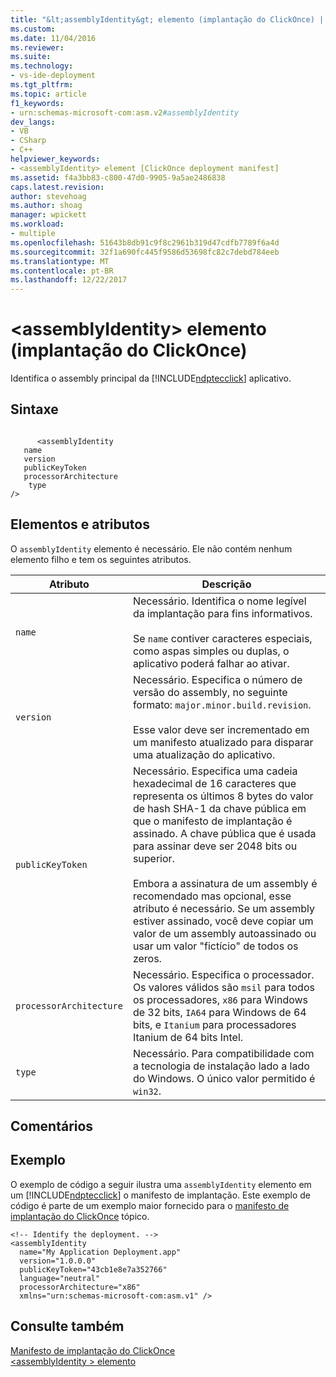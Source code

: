 ```yaml
---
title: "&lt;assemblyIdentity&gt; elemento (implantação do ClickOnce) | Microsoft Docs"
ms.custom: 
ms.date: 11/04/2016
ms.reviewer: 
ms.suite: 
ms.technology:
- vs-ide-deployment
ms.tgt_pltfrm: 
ms.topic: article
f1_keywords:
- urn:schemas-microsoft-com:asm.v2#assemblyIdentity
dev_langs:
- VB
- CSharp
- C++
helpviewer_keywords:
- <assemblyIdentity> element [ClickOnce deployment manifest]
ms.assetid: f4a3bb83-c800-47d0-9905-9a5ae2486838
caps.latest.revision: 
author: stevehoag
ms.author: shoag
manager: wpickett
ms.workload:
- multiple
ms.openlocfilehash: 51643b8db91c9f8c2961b319d47cdfb7789f6a4d
ms.sourcegitcommit: 32f1a690fc445f9586d53698fc82c7debd784eeb
ms.translationtype: MT
ms.contentlocale: pt-BR
ms.lasthandoff: 12/22/2017
---
```

# <a name="ltassemblyidentitygt-element-clickonce-deployment"></a>&lt;assemblyIdentity&gt; elemento (implantação do ClickOnce)
Identifica o assembly principal da [!INCLUDE[ndptecclick](../deployment/includes/ndptecclick_md.md)] aplicativo.  
  
## <a name="syntax"></a>Sintaxe  
  
```  
  
      <assemblyIdentity    
   name   
   version  
   publicKeyToken  
   processorArchitecture  
    type  
/>  
```  
  
## <a name="elements-and-attributes"></a>Elementos e atributos  
 O `assemblyIdentity` elemento é necessário. Ele não contém nenhum elemento filho e tem os seguintes atributos.  
  
|Atributo|Descrição|  
|---------------|-----------------|  
|`name`|Necessário. Identifica o nome legível da implantação para fins informativos.<br /><br /> Se `name` contiver caracteres especiais, como aspas simples ou duplas, o aplicativo poderá falhar ao ativar.|  
|`version`|Necessário. Especifica o número de versão do assembly, no seguinte formato: `major.minor.build.revision`.<br /><br /> Esse valor deve ser incrementado em um manifesto atualizado para disparar uma atualização do aplicativo.|  
|`publicKeyToken`|Necessário. Especifica uma cadeia hexadecimal de 16 caracteres que representa os últimos 8 bytes do valor de hash SHA-1 da chave pública em que o manifesto de implantação é assinado. A chave pública que é usada para assinar deve ser 2048 bits ou superior.<br /><br /> Embora a assinatura de um assembly é recomendado mas opcional, esse atributo é necessário. Se um assembly estiver assinado, você deve copiar um valor de um assembly autoassinado ou usar um valor "fictício" de todos os zeros.|  
|`processorArchitecture`|Necessário. Especifica o processador. Os valores válidos são `msil` para todos os processadores, `x86` para Windows de 32 bits, `IA64` para Windows de 64 bits, e `Itanium` para processadores Itanium de 64 bits Intel.|  
|`type`|Necessário. Para compatibilidade com a tecnologia de instalação lado a lado do Windows. O único valor permitido é `win32`.|  
  
## <a name="remarks"></a>Comentários  
  
## <a name="example"></a>Exemplo  
 O exemplo de código a seguir ilustra uma `assemblyIdentity` elemento em um [!INCLUDE[ndptecclick](../deployment/includes/ndptecclick_md.md)] o manifesto de implantação. Este exemplo de código é parte de um exemplo maior fornecido para o [manifesto de implantação do ClickOnce](../deployment/clickonce-deployment-manifest.md) tópico.  
  
```  
<!-- Identify the deployment. -->  
<assemblyIdentity   
  name="My Application Deployment.app"  
  version="1.0.0.0"  
  publicKeyToken="43cb1e8e7a352766"  
  language="neutral"  
  processorArchitecture="x86"  
  xmlns="urn:schemas-microsoft-com:asm.v1" />  
```  
  
## <a name="see-also"></a>Consulte também  
 [Manifesto de implantação do ClickOnce](../deployment/clickonce-deployment-manifest.md)   
 [\<assemblyIdentity > elemento](../deployment/assemblyidentity-element-clickonce-application.md)